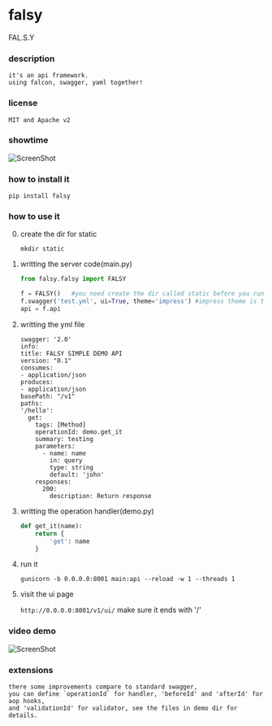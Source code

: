 # falsy

FAL.S.Y

### description

    it's an api framework.
    using falcon, swagger, yaml together!
  
### license

    MIT and Apache v2
  
### showtime

![ScreenShot](https://raw.githubusercontent.com/pingf/falsy/master/demo.gif)


### how to install it

`pip install falsy`
  
### how to use it

0. create the dir for static

    `mkdir static`

1. writting the server code(main.py)

    ```python
    from falsy.falsy import FALSY

    f = FALSY()   #you need create the dir called static before you run
    f.swagger('test.yml', ui=True, theme='impress') #impress theme is the responsive swagger ui, or you can use 'normal' here
    api = f.api
    ```

2. writting the yml file

    ```
    swagger: '2.0'
    info:
    title: FALSY SIMPLE DEMO API
    version: "0.1"
    consumes:
    - application/json
    produces:
    - application/json
    basePath: "/v1"
    paths:
    '/hello':
      get:
        tags: [Method]
        operationId: demo.get_it
        summary: testing
        parameters:
          - name: name
            in: query
            type: string
            default: 'john'
        responses:
          200:
            description: Return response
    ```
  
3. writting the operation handler(demo.py)

    ```python
    def get_it(name):
        return {
            'get': name
        }
    ```
  
4. run it

    `gunicorn -b 0.0.0.0:8001 main:api --reload -w 1 --threads 1`
  
5. visit the ui page

    `http://0.0.0.0:8001/v1/ui/`
    make sure it ends with '/'
  
### video demo

![ScreenShot](https://raw.githubusercontent.com/pingf/falsy/master/falsy.gif)
  
### extensions
    
    there some improvements compare to standard swagger, 
    you can define `operationId` for handler, 'beforeId' and 'afterId' for aop hooks,
    and 'validationId' for validator, see the files in demo dir for details.
